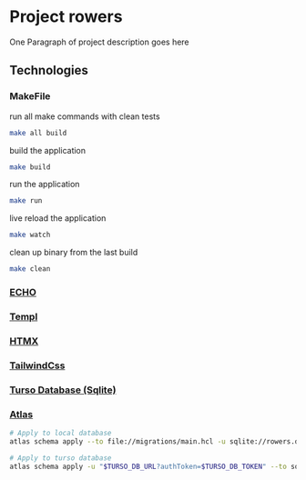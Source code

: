 # Project rowers

One Paragraph of project description goes here

## Technologies

### MakeFile

run all make commands with clean tests

```bash
make all build
```

build the application

```bash
make build
```

run the application

```bash
make run
```

live reload the application

```bash
make watch
```

clean up binary from the last build

```bash
make clean
```

### [ECHO](https://echo.labstack.com/)

### [Templ](https://templ.guide/)

### [HTMX](https://htmx.org/)

### [TailwindCss](https://tailwindcss.com/)

### [Turso Database (Sqlite)](https://turso.tech/)

### [Atlas](https://atlasgo.io/)

```sh
# Apply to local database
atlas schema apply --to file://migrations/main.hcl -u sqlite://rowers.db

# Apply to turso database
atlas schema apply -u "$TURSO_DB_URL?authToken=$TURSO_DB_TOKEN" --to sqlite://rowers.db --exclude '_litestream_seq,_litestream_lock'
```
